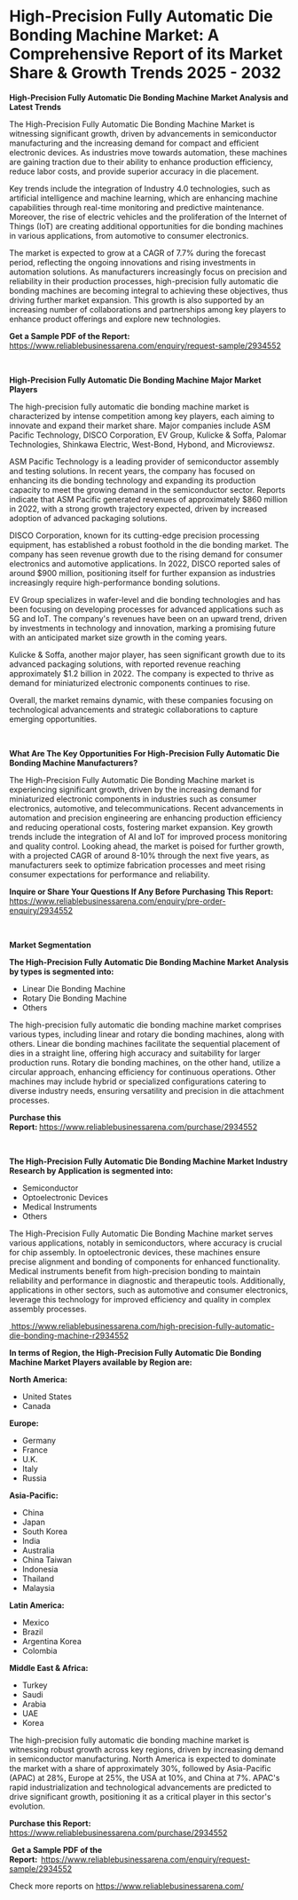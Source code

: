 <p><h1>High-Precision Fully Automatic Die Bonding Machine Market: A Comprehensive Report of its Market Share & Growth Trends 2025 - 2032</h1></p><p><strong>High-Precision Fully Automatic Die Bonding Machine Market Analysis and Latest Trends</strong></p>
<p><p>The High-Precision Fully Automatic Die Bonding Machine Market is witnessing significant growth, driven by advancements in semiconductor manufacturing and the increasing demand for compact and efficient electronic devices. As industries move towards automation, these machines are gaining traction due to their ability to enhance production efficiency, reduce labor costs, and provide superior accuracy in die placement. </p><p>Key trends include the integration of Industry 4.0 technologies, such as artificial intelligence and machine learning, which are enhancing machine capabilities through real-time monitoring and predictive maintenance. Moreover, the rise of electric vehicles and the proliferation of the Internet of Things (IoT) are creating additional opportunities for die bonding machines in various applications, from automotive to consumer electronics.</p><p>The market is expected to grow at a CAGR of 7.7% during the forecast period, reflecting the ongoing innovations and rising investments in automation solutions. As manufacturers increasingly focus on precision and reliability in their production processes, high-precision fully automatic die bonding machines are becoming integral to achieving these objectives, thus driving further market expansion. This growth is also supported by an increasing number of collaborations and partnerships among key players to enhance product offerings and explore new technologies.</p></p>
<p><strong>Get a Sample PDF of the Report:&nbsp;</strong> <a href="https://www.reliablebusinessarena.com/enquiry/request-sample/2934552?utm_campaign=2939&utm_medium=2&utm_source=Github&utm_content=ia&utm_term=13032025&utm_id=high-precision-fully-automatic-die-bonding-machine">https://www.reliablebusinessarena.com/enquiry/request-sample/2934552</a></p>
<p>&nbsp;</p>
<p><strong>High-Precision Fully Automatic Die Bonding Machine Major Market Players</strong></p>
<p><p>The high-precision fully automatic die bonding machine market is characterized by intense competition among key players, each aiming to innovate and expand their market share. Major companies include ASM Pacific Technology, DISCO Corporation, EV Group, Kulicke & Soffa, Palomar Technologies, Shinkawa Electric, West-Bond, Hybond, and Microviewsz.</p><p>ASM Pacific Technology is a leading provider of semiconductor assembly and testing solutions. In recent years, the company has focused on enhancing its die bonding technology and expanding its production capacity to meet the growing demand in the semiconductor sector. Reports indicate that ASM Pacific generated revenues of approximately $860 million in 2022, with a strong growth trajectory expected, driven by increased adoption of advanced packaging solutions.</p><p>DISCO Corporation, known for its cutting-edge precision processing equipment, has established a robust foothold in the die bonding market. The company has seen revenue growth due to the rising demand for consumer electronics and automotive applications. In 2022, DISCO reported sales of around $900 million, positioning itself for further expansion as industries increasingly require high-performance bonding solutions.</p><p>EV Group specializes in wafer-level and die bonding technologies and has been focusing on developing processes for advanced applications such as 5G and IoT. The company's revenues have been on an upward trend, driven by investments in technology and innovation, marking a promising future with an anticipated market size growth in the coming years.</p><p>Kulicke & Soffa, another major player, has seen significant growth due to its advanced packaging solutions, with reported revenue reaching approximately $1.2 billion in 2022. The company is expected to thrive as demand for miniaturized electronic components continues to rise.</p><p>Overall, the market remains dynamic, with these companies focusing on technological advancements and strategic collaborations to capture emerging opportunities.</p></p>
<p>&nbsp;</p>
<p><strong>What Are The Key Opportunities For High-Precision Fully Automatic Die Bonding Machine Manufacturers?</strong></p>
<p><p>The High-Precision Fully Automatic Die Bonding Machine market is experiencing significant growth, driven by the increasing demand for miniaturized electronic components in industries such as consumer electronics, automotive, and telecommunications. Recent advancements in automation and precision engineering are enhancing production efficiency and reducing operational costs, fostering market expansion. Key growth trends include the integration of AI and IoT for improved process monitoring and quality control. Looking ahead, the market is poised for further growth, with a projected CAGR of around 8-10% through the next five years, as manufacturers seek to optimize fabrication processes and meet rising consumer expectations for performance and reliability.</p></p>
<p><strong>Inquire or Share Your Questions If Any Before Purchasing This Report:</strong> <a href="https://www.reliablebusinessarena.com/enquiry/pre-order-enquiry/2934552?utm_campaign=2939&utm_medium=2&utm_source=Github&utm_content=ia&utm_term=13032025&utm_id=high-precision-fully-automatic-die-bonding-machine">https://www.reliablebusinessarena.com/enquiry/pre-order-enquiry/2934552</a></p>
<p>&nbsp;</p>
<p><strong>Market Segmentation</strong></p>
<p><strong>The High-Precision Fully Automatic Die Bonding Machine Market Analysis by types is segmented into:</strong></p>
<p><ul><li>Linear Die Bonding Machine</li><li>Rotary Die Bonding Machine</li><li>Others</li></ul></p>
<p><p>The high-precision fully automatic die bonding machine market comprises various types, including linear and rotary die bonding machines, along with others. Linear die bonding machines facilitate the sequential placement of dies in a straight line, offering high accuracy and suitability for larger production runs. Rotary die bonding machines, on the other hand, utilize a circular approach, enhancing efficiency for continuous operations. Other machines may include hybrid or specialized configurations catering to diverse industry needs, ensuring versatility and precision in die attachment processes.</p></p>
<p><strong>Purchase this Report:&nbsp;</strong><a href="https://www.reliablebusinessarena.com/purchase/2934552?utm_campaign=2939&utm_medium=2&utm_source=Github&utm_content=ia&utm_term=13032025&utm_id=high-precision-fully-automatic-die-bonding-machine">https://www.reliablebusinessarena.com/purchase/2934552</a></p>
<p>&nbsp;</p>
<p><strong>The High-Precision Fully Automatic Die Bonding Machine Market Industry Research by Application is segmented into:</strong></p>
<p><ul><li>Semiconductor</li><li>Optoelectronic Devices</li><li>Medical Instruments</li><li>Others</li></ul></p>
<p><p>The High-Precision Fully Automatic Die Bonding Machine market serves various applications, notably in semiconductors, where accuracy is crucial for chip assembly. In optoelectronic devices, these machines ensure precise alignment and bonding of components for enhanced functionality. Medical instruments benefit from high-precision bonding to maintain reliability and performance in diagnostic and therapeutic tools. Additionally, applications in other sectors, such as automotive and consumer electronics, leverage this technology for improved efficiency and quality in complex assembly processes.</p></p>
<p><a href="https://www.reliablebusinessarena.com/high-precision-fully-automatic-die-bonding-machine-r2934552?utm_campaign=2939&utm_medium=2&utm_source=Github&utm_content=ia&utm_term=13032025&utm_id=high-precision-fully-automatic-die-bonding-machine">&nbsp;https://www.reliablebusinessarena.com/high-precision-fully-automatic-die-bonding-machine-r2934552</a></p>
<p><strong>In terms of Region, the High-Precision Fully Automatic Die Bonding Machine Market Players available by Region are:</strong></p>
<p>
    <p> <strong> North America: </strong>
        <ul>
            <li>United States</li>
            <li>Canada</li>
        </ul>
        </p> 
    <p> <strong> Europe: </strong>
        <ul>
            <li>Germany</li>
            <li>France</li>
            <li>U.K.</li>
            <li>Italy</li>
            <li>Russia</li>
        </ul>
        </p> 
    <p> <strong> Asia-Pacific: </strong>
        <ul>
            <li>China</li>
            <li>Japan</li>
            <li>South Korea</li>
            <li>India</li>
            <li>Australia</li>
            <li>China Taiwan</li>
            <li>Indonesia</li>
            <li>Thailand</li>
            <li>Malaysia</li>
        </ul>
        </p> 
    <p> <strong> Latin America: </strong>
        <ul>
            <li>Mexico</li>
            <li>Brazil</li>
            <li>Argentina Korea</li>
            <li>Colombia</li>
        </ul>
        </p> 
    <p> <strong> Middle East & Africa: </strong>
        <ul>
            <li>Turkey</li>
            <li>Saudi</li>
            <li>Arabia</li>
            <li>UAE</li>
            <li>Korea</li>
        </ul>
    </p>
    </p>
<p><p>The high-precision fully automatic die bonding machine market is witnessing robust growth across key regions, driven by increasing demand in semiconductor manufacturing. North America is expected to dominate the market with a share of approximately 30%, followed by Asia-Pacific (APAC) at 28%, Europe at 25%, the USA at 10%, and China at 7%. APAC's rapid industrialization and technological advancements are predicted to drive significant growth, positioning it as a critical player in this sector's evolution.</p></p>
<p><strong>Purchase this Report: </strong><a href="https://www.reliablebusinessarena.com/purchase/2934552?utm_campaign=2939&utm_medium=2&utm_source=Github&utm_content=ia&utm_term=13032025&utm_id=high-precision-fully-automatic-die-bonding-machine">https://www.reliablebusinessarena.com/purchase/2934552</a></p>
<p>&nbsp;<strong>Get a Sample PDF of the Report:&nbsp;&nbsp;</strong><a href="https://www.reliablebusinessarena.com/enquiry/request-sample/2934552?utm_campaign=2939&utm_medium=2&utm_source=Github&utm_content=ia&utm_term=13032025&utm_id=high-precision-fully-automatic-die-bonding-machine">https://www.reliablebusinessarena.com/enquiry/request-sample/2934552</a></p>
<p><strong></strong></p>
<p>Check more reports on <a href="https://www.reliablebusinessarena.com/?utm_campaign=2939&utm_medium=2&utm_source=Github&utm_content=ia&utm_term=13032025&utm_id=high-precision-fully-automatic-die-bonding-machine">https://www.reliablebusinessarena.com/</a></p>